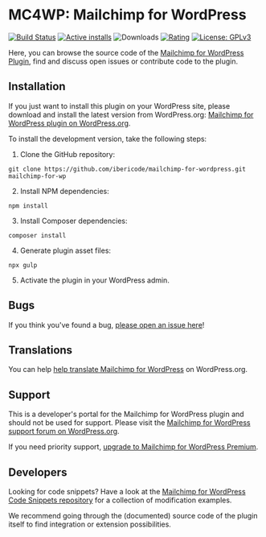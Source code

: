 MC4WP: Mailchimp for WordPress
======================
[![Build Status](https://img.shields.io/travis/ibericode/mailchimp-for-wordpress/master)](https://travis-ci.org/ibericode/mailchimp-for-wordpress)
[![Active installs](https://img.shields.io/wordpress/plugin/installs/mailchimp-for-wp.svg)](https://wordpress.org/plugins/mailchimp-for-wp/)
![Downloads](https://img.shields.io/wordpress/plugin/dt/mailchimp-for-wp.svg)
[![Rating](https://img.shields.io/wordpress/plugin/r/mailchimp-for-wp.svg)](https://wordpress.org/support/plugin/mailchimp-for-wp/reviews/)
[![License: GPLv3](https://img.shields.io/badge/License-GPLv3-blue.svg)](https://www.gnu.org/licenses/gpl-3.0)

Here, you can browse the source code of the [Mailchimp for WordPress Plugin](https://wordpress.org/plugins/mailchimp-for-wp/), find and discuss open issues or contribute code to the plugin.

Installation
------------

If you just want to install this plugin on your WordPress site, please download and install the latest version from WordPress.org: [Mailchimp for WordPress plugin on WordPress.org](https://wordpress.org/plugins/mailchimp-for-wp/).

To install the development version, take the following steps:

1. Clone the GitHub repository:

```
git clone https://github.com/ibericode/mailchimp-for-wordpress.git mailchimp-for-wp
```

2. Install NPM dependencies:

```
npm install
```

3. Install Composer dependencies:

```
composer install
```

4. Generate plugin asset files:

```
npx gulp
```

5. Activate the plugin in your WordPress admin.

Bugs
----
If you think you've found a bug, [please open an issue here](https://github.com/ibericode/mailchimp-for-wordpress/issues?state=open)!

Translations
-------------
You can help [help translate Mailchimp for WordPress](https://translate.wordpress.org/projects/wp-plugins/mailchimp-for-wp/stable/) on WordPress.org.

Support
-------
This is a developer's portal for the Mailchimp for WordPress plugin and should not be used for support.
Please visit the [Mailchimp for WordPress support forum on WordPress.org](https://wordpress.org/support/plugin/mailchimp-for-wp).

If you need priority support, [upgrade to Mailchimp for WordPress Premium](https://www.mc4wp.com/).

Developers
----------

Looking for code snippets? Have a look at the [Mailchimp for WordPress Code Snippets repository](https://github.com/ibericode/mc4wp-snippets) for a collection of modification examples.

We recommend going through the (documented) source code of the plugin itself to find integration or extension possibilities.



